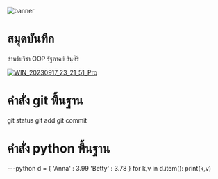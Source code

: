 ![banner](https://picsum.photos/800/250)

# สมุดบันทึก
สำหรับวิชา OOP 
รัฐภาคย์ สินฺศิริ

[![WIN_20230917_23_21_51_Pro](https://github.com/belseris/belseris.github.io/assets/159877766/db7465bd-dc80-45b8-ba10-7929292a52ad)](https://www.facebook.com/bell.sinsiri?locale=th_TH)

# คำสั่ง git พื้นฐาน
git status git add git commit
# คำสั่ง python พื้นฐาน


---python d = { 'Anna' : 3.99 'Betty' : 3.78 } for k,v in d.item(): print(k,v)

